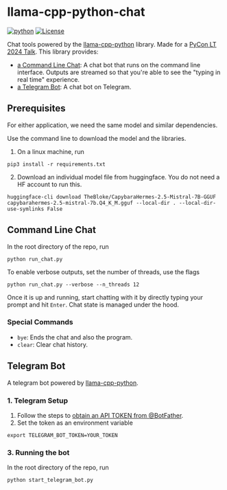# llama-cpp-python-chat

[![python](https://img.shields.io/badge/Python-3.11-3776AB.svg?style=flat&logo=python&logoColor=white)](https://www.python.org)
[![License](https://img.shields.io/badge/License-MIT-blue.svg)](https://opensource.org/licenses/MIT)

Chat tools powered by the [llama-cpp-python](https://github.com/abetlen/llama-cpp-python) library. Made for a [PyCon LT 2024 Talk](https://pycon.lt/2024/talks/DHBLXW). This library provides:
- [a Command Line Chat](#command-line-chat): A chat bot that runs on the command line interface. Outputs are streamed so that you're able to see the "typing in real time" experience.
- [a Telegram Bot](#telegram-bot): A chat bot on Telegram.

## Prerequisites
For either application, we need the same model and similar dependencies.

Use the command line to download the model and the libraries. 
1. On a linux machine, run
```
pip3 install -r requirements.txt
```
2. Download an individual model file from huggingface. You do not need a HF account to run this.
```
huggingface-cli download TheBloke/CapybaraHermes-2.5-Mistral-7B-GGUF capybarahermes-2.5-mistral-7b.Q4_K_M.gguf --local-dir . --local-dir-use-symlinks False
```

## Command Line Chat
In the root directory of the repo, run
```
python run_chat.py
```
To enable verbose outputs, set the number of threads, use the flags
```
python run_chat.py --verbose --n_threads 12
```
Once it is up and running, start chatting with it by directly typing your prompt and hit `Enter`. Chat state is managed under the hood. 

### Special Commands
- `bye`: Ends the chat and also the program.
- `clear`: Clear chat history.


## Telegram Bot
A telegram bot powered by [llama-cpp-python](https://github.com/abetlen/llama-cpp-python).

### 1. Telegram Setup
1. Follow the steps to [obtain an API TOKEN from @BotFather](https://core.telegram.org/bots#botfather). 
2. Set the token as an environment variable
```
export TELEGRAM_BOT_TOKEN=YOUR_TOKEN
```

### 3. Running the bot
In the root directory of the repo, run
```
python start_telegram_bot.py
```
